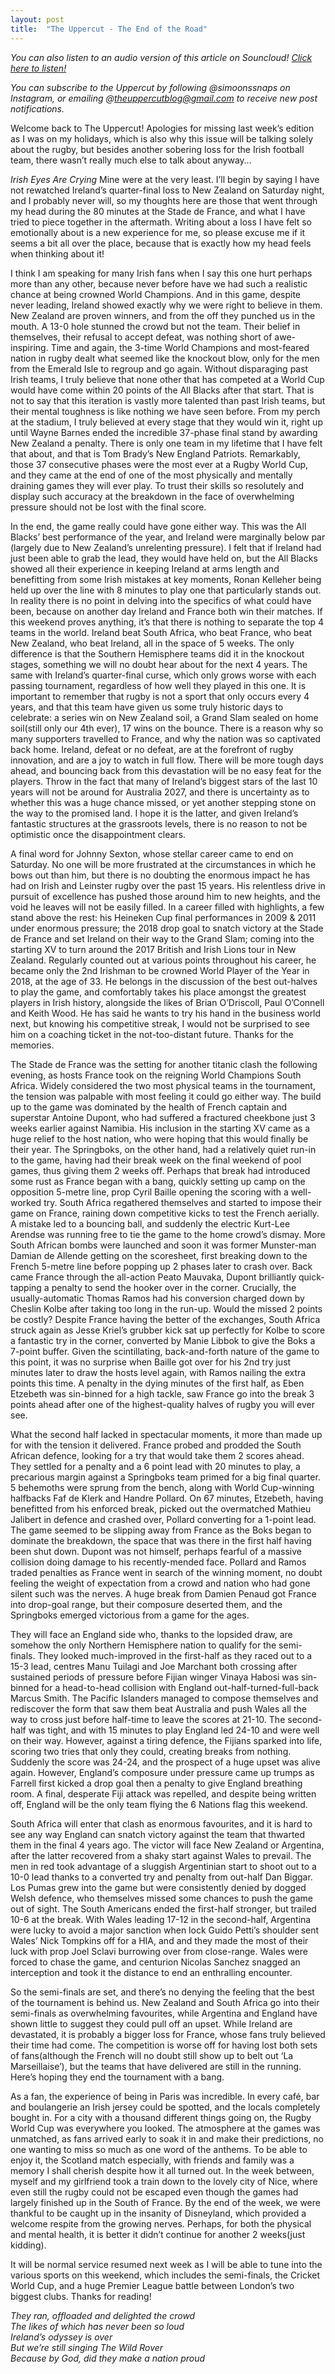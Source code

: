 ```yaml
---
layout: post
title:  "The Uppercut - The End of the Road"
---
```

*You can also listen to an audio version of this article on Souncloud! [Click here to listen!](https://on.soundcloud.com/9RDPybf14LTKgQQEA)*

*You can subscribe to the Uppercut by following @simoonssnaps on Instagram, or emailing @theuppercutblog@gmail.com to receive new post notifications.*

Welcome back to The Uppercut! Apologies for missing last week’s edition as I was on my holidays, which is also why this issue will be talking solely about the rugby, but besides another sobering loss for the Irish football team, there wasn’t really much else to talk about anyway…

*Irish Eyes Are Crying*
Mine were at the very least. I’ll begin by saying I have not rewatched Ireland’s quarter-final loss to New Zealand on Saturday night, and I probably never will, so my thoughts here are those that went through my head during the 80 minutes at the Stade de France, and what I have tried to piece together in the aftermath. Writing about a loss I have felt so emotionally about is a new experience for me, so please excuse me if it seems a bit all over the place, because that is exactly how my head feels when thinking about it!

I think I am speaking for many Irish fans when I say this one hurt perhaps more than any other, because never before have we had such a realistic chance at being crowned World Champions. And in this game, despite never leading, Ireland showed exactly why we were right to believe in them. New Zealand are proven winners, and from the off they punched us in the mouth. A 13-0 hole stunned the crowd but not the team. Their belief in themselves, their refusal to accept defeat, was nothing short of awe-inspiring. Time and again, the 3-time World Champions and most-feared nation in rugby dealt what seemed like the knockout blow, only for the men from the Emerald Isle to regroup and go again. Without disparaging past Irish teams, I truly believe that none other that has competed at a World Cup would have come within 20 points of the All Blacks after that start. That is not to say that this iteration is vastly more talented than past Irish teams, but their mental toughness is like nothing we have seen before. From my perch at the stadium, I truly believed at every stage that they would win it, right up until Wayne Barnes ended the incredible 37-phase final stand by awarding New Zealand a penalty. There is only one team in my lifetime that I have felt that about, and that is Tom Brady’s New England Patriots. Remarkably, those 37 consecutive phases were the most ever at a Rugby World Cup, and they came at the end of one of the most physically and mentally draining games they will ever play. To trust their skills so resolutely and display such accuracy at the breakdown in the face of overwhelming pressure should not be lost with the final score.

In the end, the game really could have gone either way. This was the All Blacks’ best performance of the year, and Ireland were marginally below par (largely due to New Zealand’s unrelenting pressure). I felt that if Ireland had just been able to grab the lead, they would have held on, but the All Blacks showed all their experience in keeping Ireland at arms length and benefitting from some Irish mistakes at key moments, Ronan Kelleher being held up over the line with 8 minutes to play one that particularly stands out. In reality there is no point in delving into the specifics of what could have been, because on another day Ireland and France both win their matches. If this weekend proves anything, it’s that there is nothing to separate the top 4 teams in the world. Ireland beat South Africa, who beat France, who beat New Zealand, who beat Ireland, all in the space of 5 weeks. The only difference is that the Southern Hemisphere teams did it in the knockout stages, something we will no doubt hear about for the next 4 years. The same with Ireland’s quarter-final curse, which only grows worse with each passing tournament, regardless of how well they played in this one. It is important to remember that rugby is not a sport that only occurs every 4 years, and that this team have given us some truly historic days to celebrate: a series win on New Zealand soil, a Grand Slam sealed on home soil(still only our 4th ever), 17 wins on the bounce. There is a reason why so many supporters travelled to France, and why the nation was so captivated back home. Ireland, defeat or no defeat, are at the forefront of rugby innovation, and are a joy to watch in full flow. There will be more tough days ahead, and bouncing back from this devastation will be no easy feat for the players. Throw in the fact that many of Ireland’s biggest stars of the last 10 years will not be around for Australia 2027, and there is uncertainty as to whether this was a huge chance missed, or yet another stepping stone on the way to the promised land. I hope it is the latter, and given Ireland’s fantastic structures at the grassroots levels, there is no reason to not be optimistic once the disappointment clears.

A final word for Johnny Sexton, whose stellar career came to end on Saturday. No one will be more frustrated at the circumstances in which he bows out than him, but there is no doubting the enormous impact he has had on Irish and Leinster rugby over the past 15 years. His relentless drive in pursuit of excellence has pushed those around him to new heights, and the void he leaves will not be easily filled. In a career filled with highlights, a few stand above the rest: his Heineken Cup final performances in 2009 & 2011 under enormous pressure; the 2018 drop goal to snatch victory at the Stade de France and set Ireland on their way to the Grand Slam; coming into the starting XV to turn around the 2017 British and Irish Lions tour in New Zealand. Regularly counted out at various points throughout his career, he became only the 2nd Irishman to be crowned World Player of the Year in 2018, at the age of 33. He belongs in the discussion of the best out-halves to play the game, and comfortably takes his place amongst the greatest players in Irish history, alongside the likes of Brian O’Driscoll, Paul O’Connell and Keith Wood. He has said he wants to try his hand in the business world next, but knowing his competitive streak, I would not be surprised to see him on a coaching ticket in the not-too-distant future. Thanks for the memories.

The Stade de France was the setting for another titanic clash the following evening, as hosts France took on the reigning World Champions South Africa. Widely considered the two most physical teams in the tournament, the tension was palpable with most feeling it could go either way. The build up to the game was dominated by the health of French captain and superstar Antoine Dupont, who had suffered a fractured cheekbone just 3 weeks earlier against Namibia. His inclusion in the starting XV came as a huge relief to the host nation, who were hoping that this would finally be their year. The Springboks, on the other hand, had a relatively quiet run-in to the game, having had their break week on the final weekend of pool games, thus giving them 2 weeks off. Perhaps that break had introduced some rust as France began with a bang, quickly setting up camp on the opposition 5-metre line, prop Cyril Baille opening the scoring with a well-worked try. South Africa regathered themselves and started to impose their game on France, raining down competitive kicks to test the French aerially. A mistake led to a bouncing ball, and suddenly the electric Kurt-Lee Arendse was running free to tie the game to the home crowd’s dismay. More South African bombs were launched and soon it was former Munster-man Damian de Allende getting on the scoresheet, first breaking down to the French 5-metre line before popping up 2 phases later to crash over. Back came France through the all-action Peato Mauvaka, Dupont brilliantly quick-tapping a penalty to send the hooker over in the corner. Crucially, the usually-automatic Thomas Ramos had his conversion charged down by Cheslin Kolbe after taking too long in the run-up. Would the missed 2 points be costly? Despite France having the better of the exchanges, South Africa struck again as Jesse Kriel’s grubber kick sat up perfectly for Kolbe to score a fantastic try in the corner, converted by Manie Libbok to give the Boks a 7-point buffer. Given the scintillating, back-and-forth nature of the game to this point, it was no surprise when Baille got over for his 2nd try just minutes later to draw the hosts level again, with Ramos nailing the extra points this time. A penalty in the dying minutes of the first half, as Eben Etzebeth was sin-binned for a high tackle, saw France go into the break 3 points ahead after one of the highest-quality halves of rugby you will ever see.

What the second half lacked in spectacular moments, it more than made up for with the tension it delivered. France probed and prodded the South African defence, looking for a try that would take them 2 scores ahead. They settled for a penalty and a 6 point lead with 20 minutes to play, a precarious margin against a Springboks team primed for a big final quarter. 5 behemoths were sprung from the bench, along with World Cup-winning halfbacks Faf de Klerk and Handre Pollard. On 67 minutes, Etzebeth, having benefitted from his enforced break, picked out the overmatched Mathieu Jalibert in defence and crashed over, Pollard converting for a 1-point lead. The game seemed to be slipping away from France as the Boks began to dominate the breakdown, the space that was there in the first half having been shut down. Dupont was not himself, perhaps fearful of a massive collision doing damage to his recently-mended face. Pollard and Ramos traded penalties as France went in search of the winning moment, no doubt feeling the weight of expectation from a crowd and nation who had gone silent such was the nerves. A huge break from Damien Penaud got France into drop-goal range, but their composure deserted them, and the Springboks emerged victorious from a game for the ages.

They will face an England side who, thanks to the lopsided draw, are somehow the only Northern Hemisphere nation to qualify for the semi-finals. They looked much-improved in the first-half as they raced out to a 15-3 lead, centres Manu Tuilagi and Joe Marchant both crossing after sustained periods of pressure before Fijian winger Vinaya Habosi was sin-binned for a head-to-head collision with England out-half-turned-full-back Marcus Smith. The Pacific Islanders managed to compose themselves and rediscover the form that saw them beat Australia and push Wales all the way to cross just before half-time to leave the scores at 21-10. The second-half was tight, and with 15 minutes to play England led 24-10 and were well on their way. However, against a tiring defence, the Fijians sparked into life, scoring two tries that only they could, creating breaks from nothing. Suddenly the score was 24-24, and the prospect of a huge upset was alive again. However, England’s composure under pressure came up trumps as Farrell first kicked a drop goal then a penalty to give England breathing room. A final, desperate Fiji attack was repelled, and despite being written off, England will be the only team flying the 6 Nations flag this weekend. 

South Africa will enter that clash as enormous favourites, and it is hard to see any way England can snatch victory against the team that thwarted them in the final 4 years ago. The victor will face New Zealand or Argentina, after the latter recovered from a shaky start against Wales to prevail. The men in red took advantage of a sluggish Argentinian start to shoot out to a 10-0 lead thanks to a converted try and penalty from out-half Dan Biggar. Los Pumas grew into the game but were consistently denied by dogged Welsh defence, who themselves missed some chances to push the game out of sight. The South Americans ended the first-half stronger, but trailed 10-6 at the break. With Wales leading 17-12 in the second-half, Argentina were lucky to avoid a major sanction when lock Guido Petti’s shoulder sent Wales’ Nick Tompkins off for a HIA, and and they made the most of their luck with prop Joel Sclavi burrowing over from close-range. Wales were forced to chase the game, and centurion Nicolas Sanchez snagged an interception and took it the distance to end an enthralling encounter.

So the semi-finals are set, and there’s no denying the feeling that the best of the tournament is behind us. New Zealand and South Africa go into their semi-finals as overwhelming favourites, while Argentina and England have shown little to suggest they could pull off an upset. While Ireland are devastated, it is probably a bigger loss for France, whose fans truly believed their time had come. The competition is worse off for having lost both sets of fans(although the French will no doubt still show up to belt out ‘La Marseillaise’), but the teams that have delivered are still in the running. Here’s hoping they end the tournament with a bang.

As a fan, the experience of being in Paris was incredible. In every café, bar and boulangerie an Irish jersey could be spotted, and the locals completely bought in. For a city with a thousand different things going on, the Rugby World Cup was everywhere you looked. The atmosphere at the games was unmatched, as fans arrived early to soak it in and make their predictions, no one wanting to miss so much as one word of the anthems. To be able to enjoy it, the Scotland match especially, with friends and family was a memory I shall cherish despite how it all turned out. In the week between, myself and my girlfriend took a train down to the lovely city of Nice, where even still the rugby could not be escaped even though the games had largely finished up in the South of France. By the end of the week, we were thankful to be caught up in the insanity of Disneyland, which provided a welcome respite from the growing nerves. Perhaps, for both the physical and mental health, it is better it didn’t continue for another 2 weeks(just kidding).

It will be normal service resumed next week as I will be able to tune into the various sports on this weekend, which includes the semi-finals, the Cricket World Cup, and a huge Premier League battle between London’s two biggest clubs. Thanks for reading!

*They ran, offloaded and delighted the crowd*  
*The likes of which has never been so loud*  
*Ireland’s odyssey is over*  
*But we’re still singing The Wild Rover*  
*Because by God, did they make a nation proud*  
